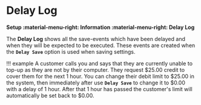 # Delay Log
**Setup :material-menu-right: Information :material-menu-right: Delay Log**

The **Delay Log** shows all the save-events which have been delayed and when they will be expected to be executed. These events are created when the **`Delay Save`** option is used when saving settings. 

!!! example
    A customer calls you and says that they are currently unable to top-up as they are not by their computer. They request $25.00 credit to cover them for the next 1 hour. You can change their debit limit to $25.00 in the system, then immediately after use **`Delay Save`** to change it to $0.00 with a delay of 1 hour. After that 1 hour has passed the customer's limit will automatically be set back to $0.00.
